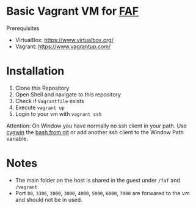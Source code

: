 # Basic Vagrant VM for [FAF](https://github.com/FAForever)

Prerequisites
* VirtualBox: https://www.virtualbox.org/ 
* Vagrant: https://www.vagrantup.com/

# Installation

1. Clone this Repository
2. Open Shell and navigate to this repository
3. Check if `Vagrantfile` exists
4. Execute `vagrant up`
5. Login to your vm with `vagrant ssh`

Attention: On Window you have normally no ssh client in your path. Use [cygwin](https://www.cygwin.com/) 
the [bash from git](https://git-scm.com/downloads) or add another ssh client to the Window Path variable.

# Notes

* The main folder on the host is shared in the guest under `/faf` and `/vagrant`
* Port `80`, `3306`, `2000`, `3000`, `4000`, `5000`, `6000`, `7000` are forwared to the vm and should not be in used.
